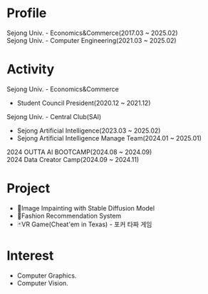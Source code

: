 # Profile
Sejong Univ. - Economics&Commerce(2017.03 ~ 2025.02)<br>
Sejong Univ. - Computer Engineering(2021.03 ~ 2025.02)<br>

# Activity
Sejong Univ. - Economics&Commerce
- Student Council President(2020.12 ~ 2021.12)<br>

Sejong Univ. - Central Club(SAI)
- Sejong Artificial Intelligence(2023.03 ~ 2025.02)<br>
- Sejong Artificial Intelligence Manage Team(2024.01 ~ 2025.01)<br>

2024 OUTTA AI BOOTCAMP(2024.08 ~ 2024.09)<br>
2024 Data Creator Camp(2024.09 ~ 2024.11)<br>

# Project
- 🌠Image Impainting with Stable Diffusion Model<br>
- 🥋Fashion Recommendation System<br>
- 🃏VR Game(Cheat'em in Texas) - 포커 타짜 게임<br>

# Interest
- Computer Graphics.
- Computer Vision.

<!--
**HammerStrength/HammerStrength** is a ✨ _special_ ✨ repository because its `README.md` (this file) appears on your GitHub profile.

Here are some ideas to get you started:

- 🔭 I’m currently working on ...
- 🌱 I’m currently learning ...
- 👯 I’m looking to collaborate on ...
- 🤔 I’m looking for help with ...
- 💬 Ask me about ...
- 📫 How to reach me: ...
- 😄 Pronouns: ...
- ⚡ Fun fact: ...
-->
